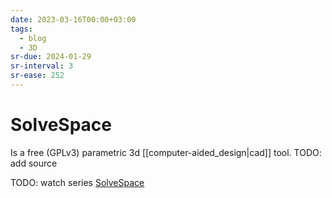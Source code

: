 ```yaml
---
date: 2023-03-16T00:00+03:00
tags:
  - blog
  - 3D
sr-due: 2024-01-29
sr-interval: 3
sr-ease: 252
---
```


# SolveSpace

Is a free (GPLv3) parametric 3d [[computer-aided_design|cad]] tool. TODO: add
source

TODO: watch series
[SolveSpace](https://www.youtube.com/playlist?list=PLGAjLwYQPgaBafzQTLA84IkTOptOdIsUX)
